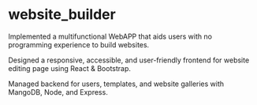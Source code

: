 # website_builder

Implemented a multifunctional WebAPP that aids users with no programming experience to build websites. 

Designed a responsive, accessible, and user-friendly frontend for website editing page using React & Bootstrap. 

Managed backend for users, templates, and website galleries with MangoDB, Node, and Express. 
